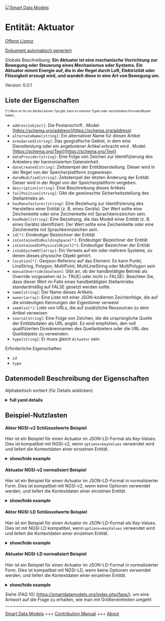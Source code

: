 <!-- 10-Header -->  
[![Smart Data Models](https://smartdatamodels.org/wp-content/uploads/2022/01/SmartDataModels_logo.png "Logo")](https://smartdatamodels.org)  
Entität: Aktuator  
=================<!-- /10-Header -->  
<!-- 15-License -->  
[Offene Lizenz](https://github.com/smart-data-models//dataModel.S4BLDG/blob/master/Actuator/LICENSE.md)  
[Dokument automatisch generiert](https://docs.google.com/presentation/d/e/2PACX-1vTs-Ng5dIAwkg91oTTUdt8ua7woBXhPnwavZ0FxgR8BsAI_Ek3C5q97Nd94HS8KhP-r_quD4H0fgyt3/pub?start=false&loop=false&delayms=3000#slide=id.gb715ace035_0_60)  
<!-- /15-License -->  
<!-- 20-Description -->  
Globale Beschreibung: **Ein Aktuator ist eine mechanische Vorrichtung zur Bewegung oder Steuerung eines Mechanismus oder Systems. Ein Aktuator nimmt Energie auf, die in der Regel durch Luft, Elektrizität oder Flüssigkeit erzeugt wird, und wandelt diese in eine Art von Bewegung um.**  
Version: 0.0.1  
<!-- /20-Description -->  
<!-- 30-PropertiesList -->  

## Liste der Eigenschaften  

<sup><sub>[*] Wenn es für ein Attribut keinen Typ gibt, kann es mehrere Typen oder verschiedene Formate/Muster haben</sub></sup>.  
- `address[object]`: Die Postanschrift  . Model: [https://schema.org/address](https://schema.org/address)- `alternateName[string]`: Ein alternativer Name für diesen Artikel  - `areaServed[string]`: Das geografische Gebiet, in dem eine Dienstleistung oder ein angebotener Artikel erbracht wird  . Model: [https://schema.org/Text](https://schema.org/Text)- `dataProvider[string]`: Eine Folge von Zeichen zur Identifizierung des Anbieters der harmonisierten Dateneinheit.  - `dateCreated[string]`: Zeitstempel der Entitätserstellung. Dieser wird in der Regel von der Speicherplattform zugewiesen.  - `dateModified[string]`: Zeitstempel der letzten Änderung der Entität. Dieser wird in der Regel von der Speicherplattform vergeben.  - `description[string]`: Eine Beschreibung dieses Artikels  - `failPosition[string]`: Gibt die gewünschte Sicherheitsstellung des Stellantriebs an.  - `hasManufacturer[string]`: Eine Beziehung zur Identifizierung des Herstellers einer Entität (z. B. eines Geräts). Der Wert sollte eine Zeichenkette oder eine Zeichenkette mit Sprachkennzeichen sein.  - `hasModel[string]`: Eine Beziehung, die das Modell einer Entität (z. B. eines Geräts) identifiziert. Der Wert sollte eine Zeichenkette oder eine Zeichenkette mit Sprachkennzeichen sein.  - `id[*]`: Eindeutiger Bezeichner der Entität  - `isContainedInBuildingSpace[*]`: Eindeutiger Bezeichner der Entität  - `isContainedInPhysicalObject[*]`: Eindeutiger Bezeichner der Entität  - `isSubSystemOf[array]`: Ein Verweis auf ein oder mehrere Systeme, zu denen dieses physische Objekt gehört.  - `location[*]`: Geojson-Referenz auf das Element. Es kann Punkt, LineString, Polygon, MultiPoint, MultiLineString oder MultiPolygon sein  - `manualOverride[boolean]`: Gibt an, ob der handbetätigte Betrieb als Override vorgesehen ist (= TRUE) oder nicht (= FALSE). Beachten Sie, dass dieser Wert im Falle eines handbetätigten Stellantriebs standardmäßig auf FALSE gesetzt werden sollte.  - `name[string]`: Der Name dieses Artikels.  - `owner[array]`: Eine Liste mit einer JSON-kodierten Zeichenfolge, die auf die eindeutigen Kennungen der Eigentümer verweist  - `seeAlso[*]`: Liste von URLs, die auf zusätzliche Ressourcen zu dem Artikel verweisen  - `source[string]`: Eine Folge von Zeichen, die die ursprüngliche Quelle der Entitätsdaten als URL angibt. Es wird empfohlen, den voll qualifizierten Domänennamen des Quellanbieters oder die URL des Quellobjekts zu verwenden.  - `type[string]`: Er muss gleich `Actuator` sein.  <!-- /30-PropertiesList -->  
<!-- 35-RequiredProperties -->  
Erforderliche Eigenschaften  
- `id`  - `type`  <!-- /35-RequiredProperties -->  
<!-- 40-RequiredProperties -->  
<!-- /40-RequiredProperties -->  
<!-- 50-DataModelHeader -->  
## Datenmodell Beschreibung der Eigenschaften  
Alphabetisch sortiert (für Details anklicken)  
<!-- /50-DataModelHeader -->  
<!-- 60-ModelYaml -->  
<details><summary><strong>full yaml details</strong></summary>    
```yaml  
Actuator:    
  description: 'An actuator is a mechanical device for moving or controlling a mechanism or system. An actuator takes energy, usually created by air, electricity, or liquid, and converts that into some kind of motion.'    
  properties:    
    address:    
      description: The mailing address    
      properties:    
        addressCountry:    
          description: 'Property. The country. For example, Spain. Model:''https://schema.org/addressCountry'''    
          type: string    
        addressLocality:    
          description: 'Property. The locality in which the street address is, and which is in the region. Model:''https://schema.org/addressLocality'''    
          type: string    
        addressRegion:    
          description: 'Property. The region in which the locality is, and which is in the country. Model:''https://schema.org/addressRegion'''    
          type: string    
        district:    
          description: 'A district is a type of administrative division that, in some countries, is managed by the local government.'    
          type: string    
        postOfficeBoxNumber:    
          description: 'Property. The post office box number for PO box addresses. For example, 03578. Model:''https://schema.org/postOfficeBoxNumber'''    
          type: string    
        postalCode:    
          description: 'Property. The postal code. For example, 24004. Model:''https://schema.org/https://schema.org/postalCode'''    
          type: string    
        streetAddress:    
          description: 'Property. The street address. Model:''https://schema.org/streetAddress'''    
          type: string    
        streetNr:    
          description: Number identifying a specific property on a public street.    
          type: string    
      type: object    
      x-ngsi:    
        model: https://schema.org/address    
        type: Property    
    alternateName:    
      description: An alternative name for this item    
      type: string    
      x-ngsi:    
        type: Property    
    areaServed:    
      description: The geographic area where a service or offered item is provided    
      type: string    
      x-ngsi:    
        model: https://schema.org/Text    
        type: Property    
    dataProvider:    
      description: A sequence of characters identifying the provider of the harmonised data entity.    
      type: string    
      x-ngsi:    
        type: Property    
    dateCreated:    
      description: Entity creation timestamp. This will usually be allocated by the storage platform.    
      format: date-time    
      type: string    
      x-ngsi:    
        type: Property    
    dateModified:    
      description: Timestamp of the last modification of the entity. This will usually be allocated by the storage platform.    
      format: date-time    
      type: string    
      x-ngsi:    
        type: Property    
    description:    
      description: A description of this item    
      type: string    
      x-ngsi:    
        type: Property    
    failPosition:    
      description: Specifies the required fail-safe position of the actuator.    
      type: string    
      x-ngsi:    
        type: Property    
    hasManufacturer:    
      description: 'A relationship identifying the manufacturer of an entity (e.g., device). The value is expected to be a string or a string with language tag.'    
      type: string    
      x-ngsi:    
        type: Property    
    hasModel:    
      description: 'A relationship identifying the model of an entity (e.g., device). The value is expected to be a string or a string with language tag.'    
      type: string    
      x-ngsi:    
        type: Property    
    id:    
      anyOf: &actuator_-_properties_-_iscontainedinbuildingspace_-_anyof    
        - description: Property. Identifier format of any NGSI entity    
          maxLength: 256    
          minLength: 1    
          pattern: ^[\w\-\.\{\}\$\+\*\[\]`|~^@!,:\\]+$    
          type: string    
        - description: Property. Identifier format of any NGSI entity    
          format: uri    
          type: string    
      description: Unique identifier of the entity    
      x-ngsi:    
        type: Property    
    isContainedInBuildingSpace:    
      anyOf: *actuator_-_properties_-_iscontainedinbuildingspace_-_anyof    
      description: Unique identifier of the entity    
      x-ngsi:    
        type: Property    
    isContainedInPhysicalObject:    
      anyOf: *actuator_-_properties_-_iscontainedinbuildingspace_-_anyof    
      description: Unique identifier of the entity    
      x-ngsi:    
        type: Property    
    isSubSystemOf:    
      description: A reference to a system(s) that this Physical Object is part of.    
      items:    
        anyOf: *actuator_-_properties_-_iscontainedinbuildingspace_-_anyof    
        description: Property. Unique identifier of the entity    
      type: array    
      x-ngsi:    
        type: Relationship    
    location:    
      description: 'Geojson reference to the item. It can be Point, LineString, Polygon, MultiPoint, MultiLineString or MultiPolygon'    
      oneOf:    
        - description: GeoProperty. Geojson reference to the item. Point    
          properties:    
            bbox:    
              items:    
                type: number    
              minItems: 4    
              type: array    
            coordinates:    
              items:    
                type: number    
              minItems: 2    
              type: array    
            type:    
              enum:    
                - Point    
              type: string    
          required:    
            - type    
            - coordinates    
          title: GeoJSON Point    
          type: object    
        - description: GeoProperty. Geojson reference to the item. LineString    
          properties:    
            bbox:    
              items:    
                type: number    
              minItems: 4    
              type: array    
            coordinates:    
              items:    
                items:    
                  type: number    
                minItems: 2    
                type: array    
              minItems: 2    
              type: array    
            type:    
              enum:    
                - LineString    
              type: string    
          required:    
            - type    
            - coordinates    
          title: GeoJSON LineString    
          type: object    
        - description: GeoProperty. Geojson reference to the item. Polygon    
          properties:    
            bbox:    
              items:    
                type: number    
              minItems: 4    
              type: array    
            coordinates:    
              items:    
                items:    
                  items:    
                    type: number    
                  minItems: 2    
                  type: array    
                minItems: 4    
                type: array    
              type: array    
            type:    
              enum:    
                - Polygon    
              type: string    
          required:    
            - type    
            - coordinates    
          title: GeoJSON Polygon    
          type: object    
        - description: GeoProperty. Geojson reference to the item. MultiPoint    
          properties:    
            bbox:    
              items:    
                type: number    
              minItems: 4    
              type: array    
            coordinates:    
              items:    
                items:    
                  type: number    
                minItems: 2    
                type: array    
              type: array    
            type:    
              enum:    
                - MultiPoint    
              type: string    
          required:    
            - type    
            - coordinates    
          title: GeoJSON MultiPoint    
          type: object    
        - description: GeoProperty. Geojson reference to the item. MultiLineString    
          properties:    
            bbox:    
              items:    
                type: number    
              minItems: 4    
              type: array    
            coordinates:    
              items:    
                items:    
                  items:    
                    type: number    
                  minItems: 2    
                  type: array    
                minItems: 2    
                type: array    
              type: array    
            type:    
              enum:    
                - MultiLineString    
              type: string    
          required:    
            - type    
            - coordinates    
          title: GeoJSON MultiLineString    
          type: object    
        - description: GeoProperty. Geojson reference to the item. MultiLineString    
          properties:    
            bbox:    
              items:    
                type: number    
              minItems: 4    
              type: array    
            coordinates:    
              items:    
                items:    
                  items:    
                    items:    
                      type: number    
                    minItems: 2    
                    type: array    
                  minItems: 4    
                  type: array    
                type: array    
              type: array    
            type:    
              enum:    
                - MultiPolygon    
              type: string    
          required:    
            - type    
            - coordinates    
          title: GeoJSON MultiPolygon    
          type: object    
      x-ngsi:    
        type: GeoProperty    
    manualOverride:    
      description: Identifies whether hand-operated operation is provided as an override (= TRUE) or not (= FALSE). Note that this value should be set to FALSE by default in the case of a Hand Operated Actuator.    
      type: boolean    
      x-ngsi:    
        type: Property    
    name:    
      description: The name of this item.    
      type: string    
      x-ngsi:    
        type: Property    
    owner:    
      description: A List containing a JSON encoded sequence of characters referencing the unique Ids of the owner(s)    
      items:    
        anyOf: *actuator_-_properties_-_iscontainedinbuildingspace_-_anyof    
        description: Property. Unique identifier of the entity    
      type: array    
      x-ngsi:    
        type: Property    
    seeAlso:    
      description: list of uri pointing to additional resources about the item    
      oneOf:    
        - items:    
            format: uri    
            type: string    
          minItems: 1    
          type: array    
        - format: uri    
          type: string    
      x-ngsi:    
        type: Property    
    source:    
      description: 'A sequence of characters giving the original source of the entity data as a URL. Recommended to be the fully qualified domain name of the source provider, or the URL to the source object.'    
      type: string    
      x-ngsi:    
        type: Property    
    type:    
      description: It must be equal to `Actuator`.    
      enum:    
        - Actuator    
      type: string    
      x-ngsi:    
        type: Property    
  required:    
    - id    
    - type    
  type: object    
  x-derived-from: "https://saref.etsi.org/saref4bldg/v1.1.2/#s4bldg:Actuator"    
  x-disclaimer: 'Redistribution and use in source and binary forms, with or without modification, are permitted  provided that the license conditions are met. Copyleft (c) 2022 Contributors to Smart Data Models Program'    
  x-license-url: https://github.com/smart-data-models/dataModel.S4BLDG/blob/master/Actuator/LICENSE.md    
  x-model-schema: https://smart-data-models.github.com/dataModel.SAREF4BLDG/Actuator/schema.json    
  x-model-tags: SAREF Actuator SMART DATA MODELS    
  x-version: 0.0.1    
```  
</details>    
<!-- /60-ModelYaml -->  
<!-- 70-MiddleNotes -->  
<!-- /70-MiddleNotes -->  
<!-- 80-Examples -->  
## Beispiel-Nutzlasten  
#### Aktor NGSI-v2 Schlüsselwerte Beispiel  
Hier ist ein Beispiel für einen Actuator im JSON-LD-Format als Key-Values. Dies ist kompatibel mit NGSI-v2, wenn `options=keyValues` verwendet wird und liefert die Kontextdaten einer einzelnen Entität.  
<details><summary><strong>show/hide example</strong></summary>    
```json  
{  
  "id": "urn:ngsi-ld:Actuator:1f654c8f-195f-4f68-a9c4-25c365ae3bd6",  
  "type": "Actuator",  
  "failPosition": "Unbranded Wooden Sausages",  
  "manualOverride": true,  
  "isContainedInBuildingSpace": "urn:ngsi-ld:BuildingSpace:a8d821fd-8f19-4cba-a43f-dcdd0f2bb364",  
  "isContainedInPhysicalObject": "urn:ngsi-ld:PhysicalObject:6360ca8e-4c27-4e7e-898a-e47d0ec0645e",  
  "isSubSystemOf": [  
    "urn:ngsi-ld:System:b9fec7d9-c68c-402e-bb66-a3eb1f3e96e9",  
    "urn:ngsi-ld:System:12c42d0d-1fc5-43ff-9379-dfd6db487931",  
    "urn:ngsi-ld:System:14affd1a-dfe6-4faf-babf-a85f5e1ed6c1"  
  ],  
  "hasManufacturer": "Actuator Company Inc.",  
  "hasModel": "Actuator 0.1.2",  
  "dateCreated": "2023-01-25T19:33:37Z",  
  "dateModified": "2023-01-25T22:06:00Z",  
  "source": "Import",  
  "name": "Actuator",  
  "alternateName": "Actuator type 2",  
  "description": "Actuator of limited Actuator types",  
  "dataProvider": "IFC file"  
}  
```  
</details>  
#### Aktuator NGSI-v2 normalisiert Beispiel  
Hier ist ein Beispiel für einen Actuator im JSON-LD-Format in normalisierter Form. Dies ist kompatibel mit NGSI-v2, wenn keine Optionen verwendet werden, und liefert die Kontextdaten einer einzelnen Entität.  
<details><summary><strong>show/hide example</strong></summary>    
```json  
{  
  "id": "urn:ngsi-ld:Actuator:aecfb0bd-43b4-473a-9322-fe8df558e535",  
  "type": "Actuator",  
  "failPosition": {  
    "type": "Text",  
    "value": "empowering"  
  },  
  "manualOverride": {  
    "type": "Boolean",  
    "value": false  
  },  
  "isContainedInBuildingSpace": {  
    "type": "Relationship",  
    "value": "urn:ngsi-ld:BuildingSpace:2acb9221-64a7-4d25-b38e-cf2521fe6b17"  
  },  
  "isContainedInPhysicalObject": {  
    "type": "Relationship",  
    "value": "urn:ngsi-ld:PhysicalObject:0de814dd-30b0-45a4-891a-46642e50e718"  
  },  
  "isSubSystemOf": {  
    "type": "array",  
    "value": [  
      {  
        "type": "Relationship",  
        "value": "urn:ngsi-ld:System:e7bdaf31-1036-4bb0-b8d4-418e9637f3dc"  
      },  
      {  
        "type": "Relationship",  
        "value": "urn:ngsi-ld:System:20d4c669-0193-4696-a18b-43670e910dc1"  
      },  
      {  
        "type": "Relationship",  
        "value": "urn:ngsi-ld:System:44bd2cba-a5e7-49b6-8cd2-588ee52380bc"  
      }  
    ]  
  },  
  "hasManufacturer": {  
    "type": "Text",  
    "value": "Actuator Company Inc."  
  },  
  "hasModel": {  
    "type": "Text",  
    "value": "Actuator 0.1.2"  
  },  
  "dateCreated": {  
    "type": "DateTime",  
    "value": "2023-01-25T15:30:43.3546251+01:00"  
  },  
  "dateModified": {  
    "type": "DateTime",  
    "value": "2023-01-25T19:46:01.2883208+01:00"  
  },  
  "source": {  
    "type": "Text",  
    "value": "Import"  
  },  
  "name": {  
    "type": "Text",  
    "value": "Actuator"  
  },  
  "alternateName": {  
    "type": "Text",  
    "value": "Actuator type 2"  
  },  
  "description": {  
    "type": "Text",  
    "value": "Actuator of limited Actuator types"  
  },  
  "dataProvider": {  
    "type": "Text",  
    "value": "IFC file"  
  }  
}  
```  
</details>  
#### Aktor NGSI-LD Schlüsselwerte Beispiel  
Hier ist ein Beispiel für einen Actuator im JSON-LD-Format als Key-Values. Dies ist mit NGSI-LD kompatibel, wenn `options=keyValues` verwendet wird und liefert die Kontextdaten einer einzelnen Entität.  
<details><summary><strong>show/hide example</strong></summary>    
```json  
{  
  "id": "urn:ngsi-ld:Actuator:306d626a-32fa-43a4-b9f0-ea70b87cf65a",  
  "type": "Actuator",  
  "failPosition": "back up",  
  "manualOverride": true,  
  "isContainedInBuildingSpace": "urn:ngsi-ld:BuildingSpace:5f91e381-c6ae-435e-92fc-167556af51e9",  
  "isContainedInPhysicalObject": "urn:ngsi-ld:PhysicalObject:d1e6f1f1-ffb2-48ff-9375-9392a14dfeda",  
  "isSubSystemOf": [  
    "urn:ngsi-ld:System:723bf2c4-1838-4140-bb6d-fa1f11b61344",  
    "urn:ngsi-ld:System:87c9718f-06ec-4d7e-8813-539ed94152c5",  
    "urn:ngsi-ld:System:546ffdb7-1fbf-4f21-af57-ecc6a245b68a"  
  ],  
  "hasManufacturer": "Actuator Company Inc.",  
  "hasModel": "Actuator 0.1.2",  
  "dateCreated": "2023-01-26T05:42:38Z",  
  "dateModified": "2023-01-25T16:12:27Z",  
  "source": "Import",  
  "name": "Actuator",  
  "alternateName": "Actuator type 2",  
  "description": "Actuator of limited Actuator types",  
  "dataProvider": "IFC file",  
  "@context": [  
    "https://raw.githubusercontent.com/smart-data-models/dataModel.S4BLDG/master/context.jsonld",  
    "https://uri.etsi.org/ngsi-ld/v1/ngsi-ld-core-context.jsonld"  
  ]  
}  
```  
</details>  
#### Aktuator NGSI-LD normalisiert Beispiel  
Hier ist ein Beispiel für einen Actuator im JSON-LD-Format in normalisierter Form. Dies ist kompatibel mit NGSI-LD, wenn keine Optionen verwendet werden, und liefert die Kontextdaten einer einzelnen Entität.  
<details><summary><strong>show/hide example</strong></summary>    
```json  
{  
  "id": "urn:ngsi-ld:Actuator:5b863181-8df8-445f-af71-9ac7b91390df",  
  "type": "Actuator",  
  "failPosition": {  
    "type": "Property",  
    "value": "leading-edge"  
  },  
  "manualOverride": {  
    "type": "Property",  
    "value": true  
  },  
  "isContainedInBuildingSpace": {  
    "type": "Relationship",  
    "object": "urn:ngsi-ld:BuildingSpace:c03e390f-cde4-494f-bbe8-f09c4480151c"  
  },  
  "isContainedInPhysicalObject": {  
    "type": "Relationship",  
    "object": "urn:ngsi-ld:PhysicalObject:7101210f-7d8d-4f0a-98f2-b9ff70bff4f0"  
  },  
  "isSubSystemOf": [  
    {  
      "type": "Relationship",  
      "object": "urn:ngsi-ld:System:2d4ca6e0-52fc-4176-9cc7-43fd3ce0230d"  
    },  
    {  
      "type": "Relationship",  
      "object": "urn:ngsi-ld:System:80abce5e-3292-4432-aef1-d7982d090051"  
    },  
    {  
      "type": "Relationship",  
      "object": "urn:ngsi-ld:System:c6e1a0ce-73b7-48f9-9aa0-1c9d38720364"  
    }  
  ],  
  "hasManufacturer": {  
    "type": "Property",  
    "value": "Actuator Company Inc."  
  },  
  "hasModel": {  
    "type": "Property",  
    "value": "Actuator 0.1.2"  
  },  
  "dateCreated": {  
    "type": "Property",  
    "value": "2023-01-25T16:34:55Z"  
  },  
  "dateModified": {  
    "type": "Property",  
    "value": "2023-01-25T18:21:38Z"  
  },  
  "source": {  
    "type": "Property",  
    "value": "Import"  
  },  
  "name": {  
    "type": "Property",  
    "value": "Actuator"  
  },  
  "alternateName": {  
    "type": "Property",  
    "value": "Actuator type 2"  
  },  
  "description": {  
    "type": "Property",  
    "value": "Actuator of limited Actuator types"  
  },  
  "dataProvider": {  
    "type": "Property",  
    "value": "IFC file"  
  },  
  "@context": [  
    "https://raw.githubusercontent.com/smart-data-models/dataModel.S4BLDG/master/context.jsonld",  
    "https://uri.etsi.org/ngsi-ld/v1/ngsi-ld-core-context.jsonld"  
  ]  
}  
```  
</details><!-- /80-Examples -->  
<!-- 90-FooterNotes -->  
<!-- /90-FooterNotes -->  
<!-- 95-Units -->  
Siehe [FAQ 10] (https://smartdatamodels.org/index.php/faqs/), um eine Antwort auf die Frage zu erhalten, wie man mit Größeneinheiten umgeht  
<!-- /95-Units -->  
<!-- 97-LastFooter -->  
---  
[Smart Data Models](https://smartdatamodels.org) +++ [Contribution Manual](https://bit.ly/contribution_manual) +++ [About](https://bit.ly/Introduction_SDM)<!-- /97-LastFooter -->  
